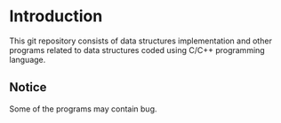 # Introduction
This git repository consists of data structures implementation and other programs related to data structures coded using C/C++ programming language.

## Notice
Some of the programs may contain bug.
